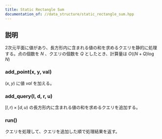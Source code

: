 ```yaml
---
title: Static Rectangle Sum
documentation_of: //data_structure/static_rectangle_sum.hpp
---
```


## 説明

2次元平面に値があり、長方形内に含まれる値の和を求めるクエリを静的に処理する。点の個数を $N$ 、クエリの個数を $Q$ としたとき、計算量は $O((N + Q)\log{N})$

### add_point(x, y, val)

$(x, y)$ に値 $val$ を加える。

### add_query(l, d, r, u)

$[l, r) \times [d, u)$ の長方形内に含まれる値の和を求めるクエリを追加する。

### run()

クエリを処理して、クエリを追加した順で処理結果を返す。
